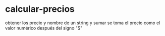 # calcular-precios
obtener los precio y nombre de un string y sumar se toma el precio como el valor numérico después del signo "$"
